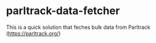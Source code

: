 # parltrack-data-fetcher
This is a quick solution that feches bulk data from Parltrack (https://parltrack.org/)
